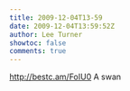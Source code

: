 ```yaml
---
title: 2009-12-04T13-59
date: 2009-12-04T13:59:52Z
author: Lee Turner
showtoc: false
comments: true
---
```


http://bestc.am/FoIU0 A swan

